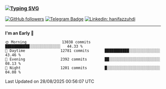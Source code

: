 ### [![Typing SVG](https://readme-typing-svg.herokuapp.com?font=lato&size=22&lines=Hi+There+👋)](https://git.io/typing-svg) 

[![GitHub followers](https://img.shields.io/github/followers/hanifazzuhdi?label=Follow&style=social)](https://github.com/hanifazzuhdi/?tab=follow) 
[![Telegram Badge](https://img.shields.io/badge/-hanif0198-blue?style=social&logo=telegram&link=https://www.t.me/hanif0198/)](https://www.t.me/hanif0198/) 
[![Linkedin: hanifazzuhdi](https://img.shields.io/badge/-hanifazzuhdi-blue?style=flat-square&logo=Linkedin&logoColor=white&link=https://www.linkedin.com/in/hanif-az-zuhdi-69688019b/)](https://www.linkedin.com/in/hanif-az-zuhdi-69688019b/) 

<hr/>

<!--START_SECTION:waka-->
**I'm an Early 🐤** 

```text
🌞 Morning                13038 commits       ███████████░░░░░░░░░░░░░░   44.33 % 
🌆 Daytime                12781 commits       ███████████░░░░░░░░░░░░░░   43.46 % 
🌃 Evening                2392 commits        ██░░░░░░░░░░░░░░░░░░░░░░░   08.13 % 
🌙 Night                  1201 commits        █░░░░░░░░░░░░░░░░░░░░░░░░   04.08 % 
```



 Last Updated on 28/08/2025 00:56:07 UTC
<!--END_SECTION:waka-->
